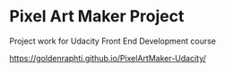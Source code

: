 # Pixel Art Maker Project

Project work for Udacity Front End Development course

https://goldenraphti.github.io/PixelArtMaker-Udacity/

